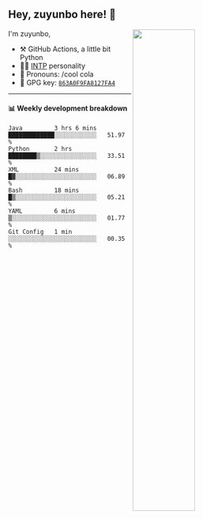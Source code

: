 

## Hey, zuyunbo here! :wave: 
[<img align="right" width="50%" src="https://github-readme-stats.vercel.app/api?username=zuyunbo&theme=dark&show_icons=true">](https://metrics.lecoq.io/ouuan?template=classic)

I'm zuyunbo,

-   :hammer_and_pick: GitHub Actions, a little bit Python
-   :man_scientist: [INTP](https://www.16personalities.com/profiles/3302586f07ca3) personality
-   :man: Pronouns: /cool cola
-   :key: GPG key: [`863A0F9FA8127FA4`](https://github.com/zuyunbo.gpg)

---

#### :bar_chart: Weekly development breakdown
<!--START_SECTION:waka-->

```text
Java         3 hrs 6 mins    █████████████░░░░░░░░░░░░   51.97 %
Python       2 hrs           ████████▒░░░░░░░░░░░░░░░░   33.51 %
XML          24 mins         █▓░░░░░░░░░░░░░░░░░░░░░░░   06.89 %
Bash         18 mins         █▒░░░░░░░░░░░░░░░░░░░░░░░   05.21 %
YAML         6 mins          ▒░░░░░░░░░░░░░░░░░░░░░░░░   01.77 %
Git Config   1 min           ░░░░░░░░░░░░░░░░░░░░░░░░░   00.35 %
```

<!--END_SECTION:waka-->

